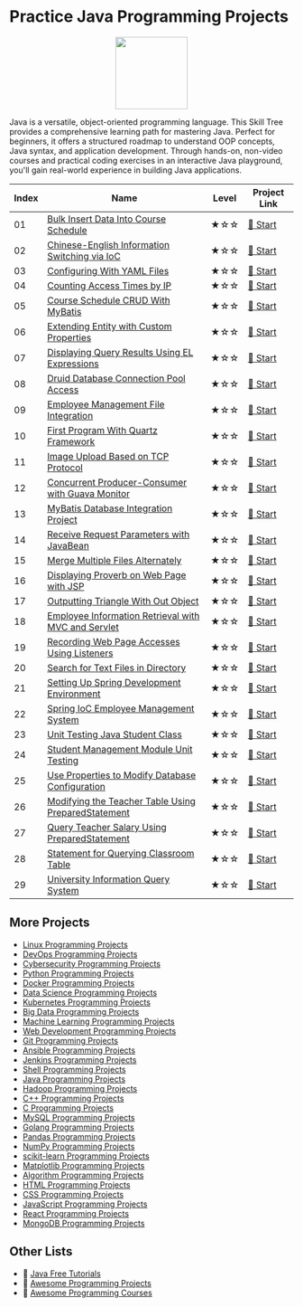 # Practice Java Programming Projects

<div align="center">
<img width="128px" src="https://file.labex.io/path/vBtgM8cNsQFn.png">
</div>

Java is a versatile, object-oriented programming language. This Skill Tree provides a comprehensive learning path for mastering Java. Perfect for beginners, it offers a structured roadmap to understand OOP concepts, Java syntax, and application development. Through hands-on, non-video courses and practical coding exercises in an interactive Java playground, you'll gain real-world experience in building Java applications.

|   Index | Name                                                                                                                                        | Level   | Project Link                                                                                    |
|---------|---------------------------------------------------------------------------------------------------------------------------------------------|---------|-------------------------------------------------------------------------------------------------|
|      01 | [Bulk Insert Data Into Course Schedule](https://labex.io/courses/project-bulk-insert-data-into-course-schedule)                             | ★☆☆     | [🚀 Start](https://labex.io/courses/project-bulk-insert-data-into-course-schedule)               |
|      02 | [Chinese-English Information Switching via IoC](https://labex.io/courses/project-chinese-english-information-switching-via-ioc)             | ★☆☆     | [🚀 Start](https://labex.io/courses/project-chinese-english-information-switching-via-ioc)       |
|      03 | [Configuring With YAML Files](https://labex.io/courses/project-configuring-with-yaml-files)                                                 | ★☆☆     | [🚀 Start](https://labex.io/courses/project-configuring-with-yaml-files)                         |
|      04 | [Counting Access Times by IP](https://labex.io/courses/project-counting-access-times-by-ip)                                                 | ★☆☆     | [🚀 Start](https://labex.io/courses/project-counting-access-times-by-ip)                         |
|      05 | [Course Schedule CRUD With MyBatis](https://labex.io/courses/project-course-schedule-crud-with-mybatis)                                     | ★☆☆     | [🚀 Start](https://labex.io/courses/project-course-schedule-crud-with-mybatis)                   |
|      06 | [Extending Entity with Custom Properties](https://labex.io/courses/project-custom-type-handler)                                             | ★☆☆     | [🚀 Start](https://labex.io/courses/project-custom-type-handler)                                 |
|      07 | [Displaying Query Results Using EL Expressions](https://labex.io/courses/project-displaying-query-results-using-el-expressions)             | ★☆☆     | [🚀 Start](https://labex.io/courses/project-displaying-query-results-using-el-expressions)       |
|      08 | [Druid Database Connection Pool Access](https://labex.io/courses/project-druid-database-connection-pool-access)                             | ★☆☆     | [🚀 Start](https://labex.io/courses/project-druid-database-connection-pool-access)               |
|      09 | [Employee Management File Integration](https://labex.io/courses/project-employee-management-file-integration)                               | ★☆☆     | [🚀 Start](https://labex.io/courses/project-employee-management-file-integration)                |
|      10 | [First Program With Quartz Framework](https://labex.io/courses/project-first-program-with-quartz-framework)                                 | ★☆☆     | [🚀 Start](https://labex.io/courses/project-first-program-with-quartz-framework)                 |
|      11 | [Image Upload Based on TCP Protocol](https://labex.io/courses/project-image-upload-based-on-tcp-protocol)                                   | ★☆☆     | [🚀 Start](https://labex.io/courses/project-image-upload-based-on-tcp-protocol)                  |
|      12 | [Concurrent Producer-Consumer with Guava Monitor](https://labex.io/courses/project-implement-thread-communication)                          | ★☆☆     | [🚀 Start](https://labex.io/courses/project-implement-thread-communication)                      |
|      13 | [MyBatis Database Integration Project](https://labex.io/courses/project-input-parameter-practice)                                           | ★☆☆     | [🚀 Start](https://labex.io/courses/project-input-parameter-practice)                            |
|      14 | [Receive Request Parameters with JavaBean](https://labex.io/courses/project-javabean-mutiple-parameters)                                    | ★☆☆     | [🚀 Start](https://labex.io/courses/project-javabean-mutiple-parameters)                         |
|      15 | [Merge Multiple Files Alternately](https://labex.io/courses/project-merge-multiple-files-alternately)                                       | ★☆☆     | [🚀 Start](https://labex.io/courses/project-merge-multiple-files-alternately)                    |
|      16 | [Displaying Proverb on Web Page with JSP](https://labex.io/courses/project-output-a-quote)                                                  | ★☆☆     | [🚀 Start](https://labex.io/courses/project-output-a-quote)                                      |
|      17 | [Outputting Triangle With Out Object](https://labex.io/courses/project-outputting-triangle-with-out-object)                                 | ★☆☆     | [🚀 Start](https://labex.io/courses/project-outputting-triangle-with-out-object)                 |
|      18 | [Employee Information Retrieval with MVC and Servlet](https://labex.io/courses/project-query-employee-information)                          | ★☆☆     | [🚀 Start](https://labex.io/courses/project-query-employee-information)                          |
|      19 | [Recording Web Page Accesses Using Listeners](https://labex.io/courses/project-recording-web-page-accesses-using-listeners)                 | ★☆☆     | [🚀 Start](https://labex.io/courses/project-recording-web-page-accesses-using-listeners)         |
|      20 | [Search for Text Files in Directory](https://labex.io/courses/project-search-for-text-files-in-directory)                                   | ★☆☆     | [🚀 Start](https://labex.io/courses/project-search-for-text-files-in-directory)                  |
|      21 | [Setting Up Spring Development Environment](https://labex.io/courses/project-setting-up-spring-development-environment)                     | ★☆☆     | [🚀 Start](https://labex.io/courses/project-setting-up-spring-development-environment)           |
|      22 | [Spring IoC Employee Management System](https://labex.io/courses/project-spring-ioc-employee-management-system)                             | ★☆☆     | [🚀 Start](https://labex.io/courses/project-spring-ioc-employee-management-system)               |
|      23 | [Unit Testing Java Student Class](https://labex.io/courses/project-student-class-test)                                                      | ★☆☆     | [🚀 Start](https://labex.io/courses/project-student-class-test)                                  |
|      24 | [Student Management Module Unit Testing](https://labex.io/courses/project-student-management-module-unit-testing)                           | ★☆☆     | [🚀 Start](https://labex.io/courses/project-student-management-module-unit-testing)              |
|      25 | [Use Properties to Modify Database Configuration](https://labex.io/courses/project-use-properties-to-modify-database-configuration)         | ★☆☆     | [🚀 Start](https://labex.io/courses/project-use-properties-to-modify-database-configuration)     |
|      26 | [Modifying the Teacher Table Using PreparedStatement](https://labex.io/courses/project-modifying-the-teacher-table-using-preparedstatement) | ★☆☆     | [🚀 Start](https://labex.io/courses/project-modifying-the-teacher-table-using-preparedstatement) |
|      27 | [Query Teacher Salary Using PreparedStatement](https://labex.io/courses/project-query-teacher-salary-using-preparedstatement)               | ★☆☆     | [🚀 Start](https://labex.io/courses/project-query-teacher-salary-using-preparedstatement)        |
|      28 | [Statement for Querying Classroom Table](https://labex.io/courses/project-statement-for-querying-teacher-table)                             | ★☆☆     | [🚀 Start](https://labex.io/courses/project-statement-for-querying-teacher-table)                |
|      29 | [University Information Query System](https://labex.io/courses/project-university-information-query-system)                                 | ★☆☆     | [🚀 Start](https://labex.io/courses/project-university-information-query-system)                 |

## More Projects

- [Linux Programming Projects](https://github.com/labex-labs/practice-linux-programming-projects)
- [DevOps Programming Projects](https://github.com/labex-labs/practice-devops-programming-projects)
- [Cybersecurity Programming Projects](https://github.com/labex-labs/practice-cybersecurity-programming-projects)
- [Python Programming Projects](https://github.com/labex-labs/practice-python-programming-projects)
- [Docker Programming Projects](https://github.com/labex-labs/practice-docker-programming-projects)
- [Data Science Programming Projects](https://github.com/labex-labs/practice-data-science-programming-projects)
- [Kubernetes Programming Projects](https://github.com/labex-labs/practice-kubernetes-programming-projects)
- [Big Data Programming Projects](https://github.com/labex-labs/practice-bigdata-programming-projects)
- [Machine Learning Programming Projects](https://github.com/labex-labs/practice-ml-programming-projects)
- [Web Development Programming Projects](https://github.com/labex-labs/practice-web-development-programming-projects)
- [Git Programming Projects](https://github.com/labex-labs/practice-git-programming-projects)
- [Ansible Programming Projects](https://github.com/labex-labs/practice-ansible-programming-projects)
- [Jenkins Programming Projects](https://github.com/labex-labs/practice-jenkins-programming-projects)
- [Shell Programming Projects](https://github.com/labex-labs/practice-shell-programming-projects)
- [Java Programming Projects](https://github.com/labex-labs/practice-java-programming-projects)
- [Hadoop Programming Projects](https://github.com/labex-labs/practice-hadoop-programming-projects)
- [C++ Programming Projects](https://github.com/labex-labs/practice-cpp-programming-projects)
- [C Programming Projects](https://github.com/labex-labs/practice-c-programming-projects)
- [MySQL Programming Projects](https://github.com/labex-labs/practice-mysql-programming-projects)
- [Golang Programming Projects](https://github.com/labex-labs/practice-go-programming-projects)
- [Pandas Programming Projects](https://github.com/labex-labs/practice-pandas-programming-projects)
- [NumPy Programming Projects](https://github.com/labex-labs/practice-numpy-programming-projects)
- [scikit-learn Programming Projects](https://github.com/labex-labs/practice-sklearn-programming-projects)
- [Matplotlib Programming Projects](https://github.com/labex-labs/practice-matplotlib-programming-projects)
- [Algorithm Programming Projects](https://github.com/labex-labs/practice-algorithm-programming-projects)
- [HTML Programming Projects](https://github.com/labex-labs/practice-html-programming-projects)
- [CSS Programming Projects](https://github.com/labex-labs/practice-css-programming-projects)
- [JavaScript Programming Projects](https://github.com/labex-labs/practice-javascript-programming-projects)
- [React Programming Projects](https://github.com/labex-labs/practice-react-programming-projects)
- [MongoDB Programming Projects](https://github.com/labex-labs/practice-mongodb-programming-projects)


## Other Lists

- 🔗 [Java Free Tutorials](https://github.com/labex-labs/java-free-tutorials)
- 🔗 [Awesome Programming Projects](https://github.com/labex-labs/awesome-programming-projects)
- 🔗 [Awesome Programming Courses](https://github.com/labex-labs/awesome-programming-courses)

